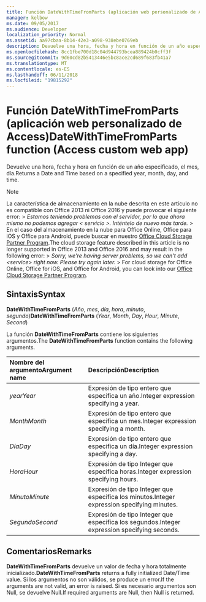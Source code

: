 ```yaml
---
title: Función DateWithTimeFromParts (aplicación web personalizado de Access)
manager: kelbow
ms.date: 09/05/2017
ms.audience: Developer
localization_priority: Normal
ms.assetid: aa97cbaa-8b14-42e3-a098-938ebe0769eb
description: Devuelve una hora, fecha y hora en función de un año especificado, el mes, día.
ms.openlocfilehash: 8cc1fbe700d18c04d944793bcea889424b0cff3f
ms.sourcegitcommit: 9d60cd82b5413446e5bc8ace2cd689f683fb41a7
ms.translationtype: MT
ms.contentlocale: es-ES
ms.lasthandoff: 06/11/2018
ms.locfileid: "19815292"
---
```

# <a name="datewithtimefromparts-function-access-custom-web-app"></a><span data-ttu-id="8a5ad-103">Función DateWithTimeFromParts (aplicación web personalizado de Access)</span><span class="sxs-lookup"><span data-stu-id="8a5ad-103">DateWithTimeFromParts function (Access custom web app)</span></span>

<span data-ttu-id="8a5ad-104">Devuelve una hora, fecha y hora en función de un año especificado, el mes, día.</span><span class="sxs-lookup"><span data-stu-id="8a5ad-104">Returns a Date and Time based on a specified year, month, day, and time.</span></span>
  
> [!NOTE]
> <span data-ttu-id="8a5ad-p101">La característica de almacenamiento en la nube descrita en este artículo no es compatible con Office 2013 ni Office 2016 y puede provocar el siguiente error: >  *Estamos teniendo problemas con el servidor, por lo que ahora mismo no podemos agregar \< servicio \>. Inténtelo de nuevo más tarde.* > En el caso del almacenamiento en la nube para Office Online, Office para iOS y Office para Android, puede buscar en nuestro [Office Cloud Storage Partner Program](https://dev.office.com/programs/officecloudstorage).</span><span class="sxs-lookup"><span data-stu-id="8a5ad-p101">The cloud storage feature described in this article is no longer supported in Office 2013 and Office 2016 and may result in the following error: >  *Sorry, we're having server problems, so we can't add \<service\> right now. Please try again later.* > For cloud storage for Office Online, Office for iOS, and Office for Android, you can look into our [Office Cloud Storage Partner Program](https://dev.office.com/programs/officecloudstorage).</span></span> 
  
## <a name="syntax"></a><span data-ttu-id="8a5ad-107">Sintaxis</span><span class="sxs-lookup"><span data-stu-id="8a5ad-107">Syntax</span></span>

<span data-ttu-id="8a5ad-108">**DateWithTimeFromParts** (*Año*, *mes*, *día*, *hora*, *minuto*, *segundo*)</span><span class="sxs-lookup"><span data-stu-id="8a5ad-108">**DateWithTimeFromParts** (*Year*, *Month*, *Day*, *Hour*, *Minute*, *Second*)</span></span> 
  
<span data-ttu-id="8a5ad-109">La función **DateWithTimeFromParts** contiene los siguientes argumentos.</span><span class="sxs-lookup"><span data-stu-id="8a5ad-109">The **DateWithTimeFromParts** function contains the following arguments.</span></span> 
  
|<span data-ttu-id="8a5ad-110">**Nombre del argumento**</span><span class="sxs-lookup"><span data-stu-id="8a5ad-110">**Argument name**</span></span>|<span data-ttu-id="8a5ad-111">**Descripción**</span><span class="sxs-lookup"><span data-stu-id="8a5ad-111">**Description**</span></span>|
|:-----|:-----|
| <span data-ttu-id="8a5ad-112">*year*</span><span class="sxs-lookup"><span data-stu-id="8a5ad-112">*Year*</span></span>  <br/> |<span data-ttu-id="8a5ad-113">Expresión de tipo entero que especifica un año.</span><span class="sxs-lookup"><span data-stu-id="8a5ad-113">Integer expression specifying a year.</span></span>  <br/> |
| <span data-ttu-id="8a5ad-114">*Month*</span><span class="sxs-lookup"><span data-stu-id="8a5ad-114">*Month*</span></span>  <br/> |<span data-ttu-id="8a5ad-115">Expresión de tipo entero que especifica un mes.</span><span class="sxs-lookup"><span data-stu-id="8a5ad-115">Integer expression specifying a month.</span></span>  <br/> |
| <span data-ttu-id="8a5ad-116">*Día*</span><span class="sxs-lookup"><span data-stu-id="8a5ad-116">*Day*</span></span>  <br/> |<span data-ttu-id="8a5ad-117">Expresión de tipo entero que especifica un día.</span><span class="sxs-lookup"><span data-stu-id="8a5ad-117">Integer expression specifying a day.</span></span>  <br/> |
| <span data-ttu-id="8a5ad-118">*Hora*</span><span class="sxs-lookup"><span data-stu-id="8a5ad-118">*Hour*</span></span>  <br/> |<span data-ttu-id="8a5ad-119">Expresión de tipo Integer que especifica horas.</span><span class="sxs-lookup"><span data-stu-id="8a5ad-119">Integer expression specifying hours.</span></span>  <br/> |
| <span data-ttu-id="8a5ad-120">*Minuto*</span><span class="sxs-lookup"><span data-stu-id="8a5ad-120">*Minute*</span></span>  <br/> |<span data-ttu-id="8a5ad-121">Expresión de tipo Integer que especifica los minutos.</span><span class="sxs-lookup"><span data-stu-id="8a5ad-121">Integer expression specifying minutes.</span></span>  <br/> |
| <span data-ttu-id="8a5ad-122">*Segundo*</span><span class="sxs-lookup"><span data-stu-id="8a5ad-122">*Second*</span></span>  <br/> |<span data-ttu-id="8a5ad-123">Expresión de tipo Integer que especifica los segundos.</span><span class="sxs-lookup"><span data-stu-id="8a5ad-123">Integer expression specifying seconds.</span></span>  <br/> |
   
## <a name="remarks"></a><span data-ttu-id="8a5ad-124">Comentarios</span><span class="sxs-lookup"><span data-stu-id="8a5ad-124">Remarks</span></span>

<span data-ttu-id="8a5ad-125">**DateWithTimeFromParts** devuelve un valor de fecha y hora totalmente inicializado.</span><span class="sxs-lookup"><span data-stu-id="8a5ad-125">**DateWithTimeFromParts** returns a fully initialized Date/Time value.</span></span> <span data-ttu-id="8a5ad-126">Si los argumentos no son válidos, se produce un error.</span><span class="sxs-lookup"><span data-stu-id="8a5ad-126">If the arguments are not valid, an error is raised.</span></span> <span data-ttu-id="8a5ad-127">Si es necesario argumentos son Null, se devuelve Null.</span><span class="sxs-lookup"><span data-stu-id="8a5ad-127">If required arguments are Null, then Null is returned.</span></span> 
  

